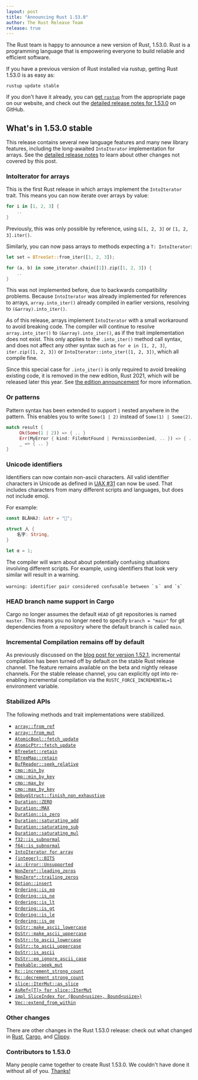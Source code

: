 ```yaml
---
layout: post
title: "Announcing Rust 1.53.0"
author: The Rust Release Team
release: true
---
```


The Rust team is happy to announce a new version of Rust, 1.53.0. Rust is a
programming language that is empowering everyone to build reliable and
efficient software.

If you have a previous version of Rust installed via rustup, getting Rust
1.53.0 is as easy as:

```console
rustup update stable
```

If you don't have it already, you can [get `rustup`][install]
from the appropriate page on our website, and check out the
[detailed release notes for 1.53.0][notes] on GitHub.

[install]: https://www.rust-lang.org/install.html
[notes]: https://github.com/rust-lang/rust/blob/master/RELEASES.md#version-1530-2021-06-17

## What's in 1.53.0 stable

This release contains several new language features and many new library features,
including the long-awaited `IntoIterator` implementation for arrays.
See the [detailed release notes](https://github.com/rust-lang/rust/blob/master/RELEASES.md#version-1530-2021-06-17)
to learn about other changes not covered by this post.

### IntoIterator for arrays

This is the first Rust release in which arrays implement the `IntoIterator` trait.
This means you can now iterate over arrays by value:

```rust
for i in [1, 2, 3] {
    ..
}
```

Previously, this was only possible by reference, using `&[1, 2, 3]` or `[1, 2, 3].iter()`.

Similarly, you can now pass arrays to methods expecting a `T: IntoIterator`:

```rust
let set = BTreeSet::from_iter([1, 2, 3]);
```

```rust
for (a, b) in some_iterator.chain([1]).zip([1, 2, 3]) {
    ..
}
```

This was not implemented before, due to backwards compatibility problems.
Because `IntoIterator` was already implemented for references to arrays,
`array.into_iter()` already compiled in earlier versions,
resolving to `(&array).into_iter()`.

As of this release, arrays implement `IntoIterator` with a small workaround to avoid breaking code.
The compiler will continue to resolve `array.into_iter()` to `(&array).into_iter()`,
as if the trait implementation does not exist.
This only applies to the `.into_iter()` method call syntax, and does not
affect any other syntax such as `for e in [1, 2, 3]`, `iter.zip([1, 2, 3])` or
`IntoIterator::into_iter([1, 2, 3])`, which all compile fine.

Since this special case for `.into_iter()` is only required to avoid breaking existing code,
it is removed in the new edition, Rust 2021, which will be released later this year.
See [the edition announcement](https://blog.rust-lang.org/2021/05/11/edition-2021.html#intoiterator-for-arrays)
for more information.

### Or patterns

Pattern syntax has been extended to support `|` nested anywhere in the pattern.
This enables you to write `Some(1 | 2)` instead of `Some(1) | Some(2)`.

```rust
match result {
     Ok(Some(1 | 2)) => { .. }
     Err(MyError { kind: FileNotFound | PermissionDenied, .. }) => { .. }
     _ => { .. }
}
```

### Unicode identifiers

Identifiers can now contain non-ascii characters.
All valid identifier characters in Unicode as defined in [UAX #31](https://unicode.org/reports/tr31/) can now be used.
That includes characters from many different scripts and languages, but does not include emoji.

For example:

```rust
const BLÅHAJ: &str = "🦈";

struct 人 {
    名字: String,
}

let α = 1;
```

The compiler will warn about about potentially confusing situations involving different scripts.
For example, using identifiers that look very similar will result in a warning.

```
warning: identifier pair considered confusable between `ｓ` and `s`
```

### HEAD branch name support in Cargo

Cargo no longer assumes the default `HEAD` of git repositories is named `master`.
This means you no longer need to specify `branch = "main"` for git dependencies
from a repository where the default branch is called `main`.

### Incremental Compilation remains off by default

As previously discussed on the [blog post for version 1.52.1](/2021/05/10/Rust-1.52.1.html), incremental compilation has been turned off by default on the stable Rust release channel. The feature remains available on the beta and nightly release channels. For the stable release channel, you can explicitly opt into re-enabling incremental compilation via the `RUSTC_FORCE_INCREMENTAL=1` environment variable.

### Stabilized APIs

The following methods and trait implementations were stabilized.

- [`array::from_ref`](https://doc.rust-lang.org/stable/std/array/fn.from_ref.html)
- [`array::from_mut`](https://doc.rust-lang.org/stable/std/array/fn.from_mut.html)
- [`AtomicBool::fetch_update`](https://doc.rust-lang.org/stable/std/sync/atomic/struct.AtomicBool.html#method.fetch_update)
- [`AtomicPtr::fetch_update`](https://doc.rust-lang.org/stable/std/sync/atomic/struct.AtomicPtr.html#method.fetch_update)
- [`BTreeSet::retain`](https://doc.rust-lang.org/stable/std/collections/struct.BTreeSet.html#method.retain)
- [`BTreeMap::retain`](https://doc.rust-lang.org/stable/std/collections/struct.BTreeMap.html#method.retain)
- [`BufReader::seek_relative`](https://doc.rust-lang.org/stable/std/io/struct.BufReader.html#method.seek_relative)
- [`cmp::min_by`](https://doc.rust-lang.org/stable/std/cmp/fn.min_by.html)
- [`cmp::min_by_key`](https://doc.rust-lang.org/stable/std/cmp/fn.min_by_key.html)
- [`cmp::max_by`](https://doc.rust-lang.org/stable/std/cmp/fn.max_by.html)
- [`cmp::max_by_key`](https://doc.rust-lang.org/stable/std/cmp/fn.max_by_key.html)
- [`DebugStruct::finish_non_exhaustive`](https://doc.rust-lang.org/stable/std/fmt/struct.DebugStruct.html#method.finish_non_exhaustive)
- [`Duration::ZERO`](https://doc.rust-lang.org/stable/std/time/struct.Duration.html#associatedconstant.ZERO)
- [`Duration::MAX`](https://doc.rust-lang.org/stable/std/time/struct.Duration.html#associatedconstant.MAX)
- [`Duration::is_zero`](https://doc.rust-lang.org/stable/std/time/struct.Duration.html#method.is_zero)
- [`Duration::saturating_add`](https://doc.rust-lang.org/stable/std/time/struct.Duration.html#method.saturating_add)
- [`Duration::saturating_sub`](https://doc.rust-lang.org/stable/std/time/struct.Duration.html#method.saturating_sub)
- [`Duration::saturating_mul`](https://doc.rust-lang.org/stable/std/time/struct.Duration.html#method.saturating_mul)
- [`f32::is_subnormal`](https://doc.rust-lang.org/stable/std/primitive.f32.html#method.is_subnormal)
- [`f64::is_subnormal`](https://doc.rust-lang.org/stable/std/primitive.f64.html#method.is_subnormal)
- [`IntoIterator for array`](https://doc.rust-lang.org/stable/std/primitive.array.html#impl-IntoIterator)
- [`{integer}::BITS`](https://doc.rust-lang.org/stable/std/primitive.usize.html#associatedconstant.BITS)
- [`io::Error::Unsupported`](https://doc.rust-lang.org/stable/std/io/enum.ErrorKind.html#variant.Unsupported)
- [`NonZero*::leading_zeros`](https://doc.rust-lang.org/stable/std/num/struct.NonZeroU32.html#method.leading_zeros)
- [`NonZero*::trailing_zeros`](https://doc.rust-lang.org/stable/std/num/struct.NonZeroU32.html#method.trailing_zeros)
- [`Option::insert`](https://doc.rust-lang.org/stable/std/option/enum.Option.html#method.insert)
- [`Ordering::is_eq`](https://doc.rust-lang.org/stable/std/cmp/enum.Ordering.html#method.is_eq)
- [`Ordering::is_ne`](https://doc.rust-lang.org/stable/std/cmp/enum.Ordering.html#method.is_ne)
- [`Ordering::is_lt`](https://doc.rust-lang.org/stable/std/cmp/enum.Ordering.html#method.is_lt)
- [`Ordering::is_gt`](https://doc.rust-lang.org/stable/std/cmp/enum.Ordering.html#method.is_gt)
- [`Ordering::is_le`](https://doc.rust-lang.org/stable/std/cmp/enum.Ordering.html#method.is_le)
- [`Ordering::is_ge`](https://doc.rust-lang.org/stable/std/cmp/enum.Ordering.html#method.is_ge)
- [`OsStr::make_ascii_lowercase`](https://doc.rust-lang.org/stable/std/ffi/struct.OsStr.html#method.make_ascii_lowercase)
- [`OsStr::make_ascii_uppercase`](https://doc.rust-lang.org/stable/std/ffi/struct.OsStr.html#method.make_ascii_uppercase)
- [`OsStr::to_ascii_lowercase`](https://doc.rust-lang.org/stable/std/ffi/struct.OsStr.html#method.to_ascii_lowercase)
- [`OsStr::to_ascii_uppercase`](https://doc.rust-lang.org/stable/std/ffi/struct.OsStr.html#method.to_ascii_uppercase)
- [`OsStr::is_ascii`](https://doc.rust-lang.org/stable/std/ffi/struct.OsStr.html#method.is_ascii)
- [`OsStr::eq_ignore_ascii_case`](https://doc.rust-lang.org/stable/std/ffi/struct.OsStr.html#method.eq_ignore_ascii_case)
- [`Peekable::peek_mut`](https://doc.rust-lang.org/stable/std/iter/struct.Peekable.html#method.peek_mut)
- [`Rc::increment_strong_count`](https://doc.rust-lang.org/stable/std/rc/struct.Rc.html#method.increment_strong_count)
- [`Rc::decrement_strong_count`](https://doc.rust-lang.org/stable/std/rc/struct.Rc.html#method.decrement_strong_count)
- [`slice::IterMut::as_slice`](https://doc.rust-lang.org/stable/std/slice/struct.IterMut.html#method.as_slice)
- [`AsRef<[T]> for slice::IterMut`](https://doc.rust-lang.org/stable/std/slice/struct.IterMut.html#impl-AsRef%3C%5BT%5D%3E)
- [`impl SliceIndex for (Bound<usize>, Bound<usize>)`](https://doc.rust-lang.org/stable/std/primitive.tuple.html#impl-SliceIndex%3C%5BT%5D%3E)
- [`Vec::extend_from_within`](https://doc.rust-lang.org/stable/std/vec/struct.Vec.html#method.extend_from_within)

### Other changes

There are other changes in the Rust 1.53.0 release:
check out what changed in
[Rust](https://github.com/rust-lang/rust/blob/master/RELEASES.md#version-1530-2021-06-17),
[Cargo](https://github.com/rust-lang/cargo/blob/master/CHANGELOG.md#cargo-153-2021-06-17),
and [Clippy](https://github.com/rust-lang/rust-clippy/blob/master/CHANGELOG.md#rust-153).

### Contributors to 1.53.0

Many people came together to create Rust 1.53.0.
We couldn't have done it without all of you.
[Thanks!](https://thanks.rust-lang.org/rust/1.53.0/)
